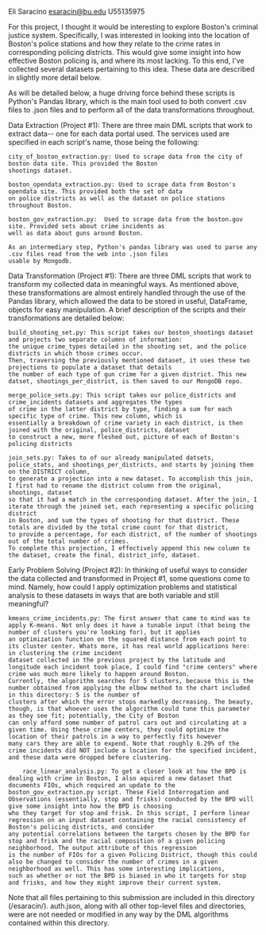Eli Saracino
esaracin@bu.edu
U55135975


For this project, I thought it would be interesting to explore Boston's criminal justice system. Specifically, I was interested
in looking into the location of Boston's police stations and how they relate to the crime rates in corresponding policing districts. 
This would give some insight into how effective Boston policing is, and where its most lacking. To this end, I've collected several
datasets pertaining to this idea. These data are described in slightly more detail below. 

As will be detailed below, a huge driving force behind these scripts is Python's Pandas library, which is the main tool used to 
both convert .csv files to .json files and to perform all of the data transformations throughout.


Data Extraction (Project #1):
	There are three main DML scripts that work to extract data-- one for each data portal used. The services used
	are specified in each script's name, those being the following:

	city_of_boston_extraction.py: Used to scrape data from the city of boston data site. This provided the Boston
	shootings dataset.

	boston_opendata_extraction.py: Used to scrape data from Boston's opendata site. This provided both the set of data
	on police districts as well as the dataset on police stations throughout Boston.

	boston_gov_extraction.py:  Used to scrape data from the boston.gov site. Provided sets about crime incidents as 
	well as data about guns around Boston.

	As an intermediary step, Python's pandas library was used to parse any .csv files read from the web into .json files
	usable by Mongodb.


Data Transformation (Project #1):
	There are three DML scripts that work to transform my collected data in meaningful ways. As mentioned above, these
	transformations are almost entirely handled through the use of the Pandas library, which allowed the data to be stored
	in useful, DataFrame, objects for easy manipulation. A brief description of the scripts and their transformations are 
	detailed below:
	
	build_shooting_set.py: This script takes our boston_shootings dataset and projects two separate columns of information:
	the unique crime_types detailed in the shooting set, and the police districts in which those crimes occur. 
	Then, traversing the previously mentioned dataset, it uses these two projections to populate a dataset that details 
	the number of each type of gun crime for a given district. This new datset, shootings_per_district, is then saved to our MongoDB repo.

	merge_police_sets.py: This script takes our police_districts and crime_incidents datasets and aggregates the types 
	of crime in the latter district by type, finding a sum for each specific type of crime. This new column, which is 
	essentially a breakdown of crime variety in each district, is then joined with the original, police_districts, dataset 
	to construct a new, more fleshed out, picture of each of Boston's policing districts		

	join_sets.py: Takes to of our already manipulated datsets, police_stats, and shootings_per_districts, and starts by joining them on the DISTRICT column, 
	to generate a projection into a new dataset. To accomplish this join, I first had to rename the district column from the original, shootings, dataset 
	so that it had a match in the corresponding dataset. After the join, I iterate through the joined set, each representing a specific policing district 
	in Boston, and sum the types of shooting for that district. These totals are divided by the total crime count for that district, 
	to provide a percentage, for each district, of the number of shootings out of the total number of crimes. 
	To complete this projection, I effectively append this new column to the dataset, create the final, district_info, dataset.


Early Problem Solving (Project #2):
	In thinking of useful ways to consider the data collected and transformed in Project #1, some questions come to mind. Namely, how could I apply optimization problems and statistical analysis
	to these datasets in ways that are both variable and still meaningful?

	kmeans_crime_incidents.py: The first answer that came to mind was to apply K-means. Not only does it have a tunable input (that being the number of clusters you're looking for), but it applies
	an optimization function on the squared distance from each point to its cluster center. Whats more, it has real world applications here: in clustering the crime incident
	dataset collected in the previous project by the latitude and longitude each incident took place, I could find "crime centers" where crime was much more likely to happen around Boston.
	Currently, the algorithm searches for 5 clusters, because this is the number obtained from applying the elbow method to the chart included in this directory: 5 is the number of 
	clusters after which the error stops markedly decreasing. The beauty, though, is that whoever uses the algorithm could tune this parameter as they see fit; potentially, the City of Boston
	can only afford some number of patrol cars out and circulating at a given time. Using these crime centers, they could optimize the location of their patrols in a way to perfectly fits however
	many cars they are able to expend. Note that roughly 6.29% of the crime incidents did NOT include a location for the specified incident, and these data were dropped before clustering.

        race_linear_analysis.py: To get a closer look at how the BPD is dealing with crime in Boston, I also aquired a new dataset that documents FIOs, which required an update to the 
	boston_gov_extraction.py script. These Field Interrogation and Observations (essentially, stop and frisks) conducted by the BPD will give some insight into how the BPD is choosing
	who they target for stop and frisk. In this script, I perform linear regression on an input dataset containing the racial consistency of Boston's policing districts, and consider 
	any potential correlations between the targets chosen by the BPD for stop and frisk and the racial composition of a given policing neighborhood. The output attribute of this regression
	is the number of FIOs for a given Policing District, though this could also be changed to consider the number of crimes in a given neighborhood as well. This has some interesting implications,
	such as whether or not the BPD is biased in who it targets for stop and frisks, and how they might improve their current system.



Note that all files pertaining to this submission are included in this directory (/esaracin/). auth.json, along with all other top-level files and directories,
were are not needed or modified in any way by the DML algorithms contained within this directory.
